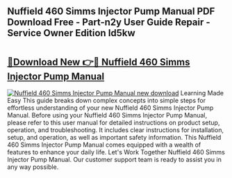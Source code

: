 ## Nuffield 460 Simms Injector Pump Manual PDF Download Free - Part-n2y User Guide Repair - Service Owner Edition Id5kw

# <h2><a href="http://bc54488.oget.top/?id=Nuffield+460+Simms+Injector+Pump+Manual">🔗Download New 👉🔴 Nuffield 460 Simms Injector Pump Manual</a></h2>

[![Nuffield 460 Simms Injector Pump Manual new download](https://i.imgur.com/5g1atiW.png)](http://bc54488.oget.top/?id=Nuffield+460+Simms+Injector+Pump+Manual)
Learning Made Easy This guide breaks down complex concepts into simple steps for effortless understanding of your new Nuffield 460 Simms Injector Pump Manual. Before using your Nuffield 460 Simms Injector Pump Manual, please refer to this user manual for detailed instructions on product setup, operation, and troubleshooting. It includes clear instructions for installation, setup, and operation, as well as important safety information. This Nuffield 460 Simms Injector Pump Manual comes equipped with a wealth of features to enhance your daily life. Let's Work Together Nuffield 460 Simms Injector Pump Manual. Our customer support team is ready to assist you in any way possible.
